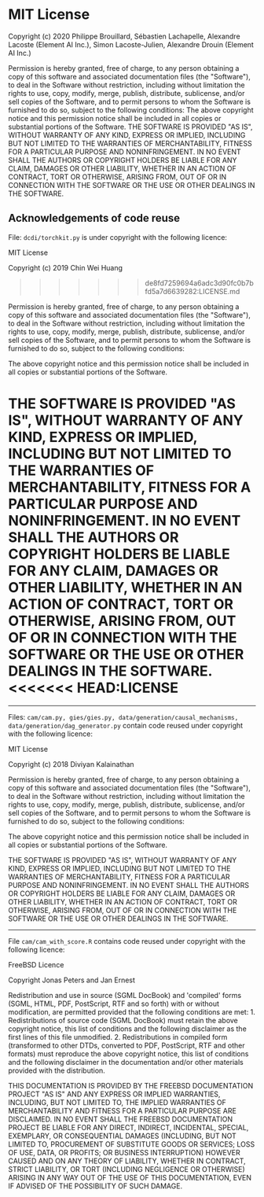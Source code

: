 # MIT License

Copyright (c) 2020 Philippe Brouillard, Sébastien Lachapelle, Alexandre Lacoste (Element AI Inc.), Simon Lacoste-Julien, Alexandre Drouin (Element AI Inc.)

Permission is hereby granted, free of charge, to any person obtaining a copy
of this software and associated documentation files (the "Software"), to deal
in the Software without restriction, including without limitation the rights
to use, copy, modify, merge, publish, distribute, sublicense, and/or sell
copies of the Software, and to permit persons to whom the Software is
furnished to do so, subject to the following conditions:
The above copyright notice and this permission notice shall be included in all
copies or substantial portions of the Software.
THE SOFTWARE IS PROVIDED "AS IS", WITHOUT WARRANTY OF ANY KIND, EXPRESS OR
IMPLIED, INCLUDING BUT NOT LIMITED TO THE WARRANTIES OF MERCHANTABILITY,
FITNESS FOR A PARTICULAR PURPOSE AND NONINFRINGEMENT. IN NO EVENT SHALL THE
AUTHORS OR COPYRIGHT HOLDERS BE LIABLE FOR ANY CLAIM, DAMAGES OR OTHER
LIABILITY, WHETHER IN AN ACTION OF CONTRACT, TORT OR OTHERWISE, ARISING FROM,
OUT OF OR IN CONNECTION WITH THE SOFTWARE OR THE USE OR OTHER DEALINGS IN THE
SOFTWARE.


## Acknowledgements of code reuse

File: `dcdi/torchkit.py` is under copyright with the following licence:
 
MIT License

Copyright (c) 2019 Chin Wei Huang
>>>>>>> de8fd7259694a6adc3d90fc0b7bfd5a7d6639282:LICENSE.md

Permission is hereby granted, free of charge, to any person obtaining a copy
of this software and associated documentation files (the "Software"), to deal
in the Software without restriction, including without limitation the rights
to use, copy, modify, merge, publish, distribute, sublicense, and/or sell
copies of the Software, and to permit persons to whom the Software is
furnished to do so, subject to the following conditions:

The above copyright notice and this permission notice shall be included in all
copies or substantial portions of the Software.

THE SOFTWARE IS PROVIDED "AS IS", WITHOUT WARRANTY OF ANY KIND, EXPRESS OR
IMPLIED, INCLUDING BUT NOT LIMITED TO THE WARRANTIES OF MERCHANTABILITY,
FITNESS FOR A PARTICULAR PURPOSE AND NONINFRINGEMENT. IN NO EVENT SHALL THE
AUTHORS OR COPYRIGHT HOLDERS BE LIABLE FOR ANY CLAIM, DAMAGES OR OTHER
LIABILITY, WHETHER IN AN ACTION OF CONTRACT, TORT OR OTHERWISE, ARISING FROM,
OUT OF OR IN CONNECTION WITH THE SOFTWARE OR THE USE OR OTHER DEALINGS IN THE
SOFTWARE.
<<<<<<< HEAD:LICENSE
=======


---

Files: `cam/cam.py, gies/gies.py, data/generation/causal_mechanisms, data/generation/dag_generator.py` contain code reused under copyright with the following licence:

MIT License

Copyright (c) 2018 Diviyan Kalainathan

Permission is hereby granted, free of charge, to any person obtaining a copy of this software and associated documentation files (the "Software"), to deal in the Software without restriction, including without limitation the rights to use, copy, modify, merge, publish, distribute, sublicense, and/or sell copies of the Software, and to permit persons to whom the Software is furnished to do so, subject to the following conditions:

The above copyright notice and this permission notice shall be included in all copies or substantial portions of the Software.

THE SOFTWARE IS PROVIDED "AS IS", WITHOUT WARRANTY OF ANY KIND, EXPRESS OR IMPLIED, INCLUDING BUT NOT LIMITED TO THE WARRANTIES OF MERCHANTABILITY, FITNESS FOR A PARTICULAR PURPOSE AND NONINFRINGEMENT. IN NO EVENT SHALL THE AUTHORS OR COPYRIGHT HOLDERS BE LIABLE FOR ANY CLAIM, DAMAGES OR OTHER LIABILITY, WHETHER IN AN ACTION OF CONTRACT, TORT OR OTHERWISE, ARISING FROM, OUT OF OR IN CONNECTION WITH THE SOFTWARE OR THE USE OR OTHER DEALINGS IN THE SOFTWARE.


---
File `cam/cam_with_score.R` contains code reused under copyright with the following licence:

FreeBSD Licence

Copyright Jonas Peters and Jan Ernest

Redistribution and use in source (SGML DocBook) and 'compiled' forms (SGML, HTML, PDF, PostScript, 
RTF and so forth) with or without modification, are permitted provided that the following conditions are 
met:
    1. Redistributions of source code (SGML DocBook) must retain the above copyright notice, this list of 
       conditions and the following disclaimer as the first lines of this file unmodified.
    2. Redistributions in compiled form (transformed to other DTDs, converted to PDF, PostScript, RTF 
       and other formats) must reproduce the above copyright notice, this list of conditions and the 
       following disclaimer in the documentation and/or other materials provided with the distribution.

THIS DOCUMENTATION IS PROVIDED BY THE FREEBSD DOCUMENTATION PROJECT "AS IS" 
AND ANY EXPRESS OR IMPLIED WARRANTIES, INCLUDING, BUT NOT LIMITED TO, THE IMPLIED WARRANTIES OF 
MERCHANTABILITY AND FITNESS FOR A PARTICULAR PURPOSE ARE DISCLAIMED. IN NO EVENT SHALL 
THE FREEBSD DOCUMENTATION PROJECT BE LIABLE FOR ANY DIRECT, INDIRECT, INCIDENTAL, SPECIAL, 
EXEMPLARY, OR CONSEQUENTIAL DAMAGES (INCLUDING, BUT NOT LIMITED TO, PROCUREMENT OF 
SUBSTITUTE GOODS OR SERVICES; LOSS OF USE, DATA, OR PROFITS; OR BUSINESS INTERRUPTION) 
HOWEVER CAUSED AND ON ANY THEORY OF LIABILITY, WHETHER IN CONTRACT, STRICT LIABILITY, OR 
TORT (INCLUDING NEGLIGENCE OR OTHERWISE) ARISING IN ANY WAY OUT OF THE USE OF THIS 
DOCUMENTATION, EVEN IF ADVISED OF THE POSSIBILITY OF SUCH DAMAGE.
